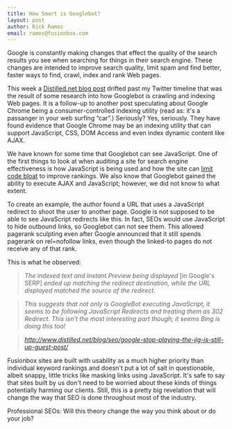 ```yaml
---
title: How Smart is Googlebot?
layout: post
author: Rick Ramos
email: ramos@fusionbox.com
---
```


Google is constantly making changes that effect the quality of the search results you see when searching for things in their search engine. These changes are intended to improve search quality, limit spam and find better, faster ways to find, crawl, index and rank Web pages.

This week a [Distilled.net blog post](http://www.distilled.net/blog/seo/google-stop-playing-the-jig-is-still-up-guest-post/) drifted past my Twitter timeline that was the result of some research into how Googlebot is crawling and indexing Web pages. It is a follow-up to another post speculating about Google Chrome being a consumer-controlled indexing utility (read as: it's a passanger in your web surfing “car”.) Seriously? Yes, seriously. They have found evidence that Google Chrome may be an indexing utility that can support JavaScript, CSS, DOM Access and even index dynamic content like AJAX.

We have known for some time that Googlebot can see JavaScript. One of the first things to look at when auditing a site for search engine effectiveness is how JavaScript is being used and how the site can [limit code bloat](http://www.fusionbox.com/blog/detail/googlebots-understand-javascript/) to improve rankings. We also know that Googlebot gained the ability to execute AJAX and JavaScript; however, we did not know to what extent.

To create an example, the author found a URL that uses a JavaScript redirect to shoot the user to another page. Google is not supposed to be able to see JavaScript redirects like this. In fact, SEOs would use JavaScript to hide outbound links, so Googlebot can not see them. This allowed pagerank sculpting even after Google announced that it still spends pagerank on rel=nofollow links, even though the linked-to pages do not receive any of that rank. 

This is what he observed:
>*The indexed text and Instant Preview being displayed* \[in Google's SERP\] *ended up matching the redirect destination, while the URL displayed matched the source of the redirect.*

>*This suggests that not only is GoogleBot executing JavaScript, it seems to be following JavaScript Redirects and treating them as 302 Redirect. This isn’t the most interesting part though; it seems Bing is doing this too!*

>*<http://www.distilled.net/blog/seo/google-stop-playing-the-jig-is-still-up-guest-post/>*

Fusionbox sites are built with usability as a much higher priority than individual keyword rankings and doesn't put a lot of salt in questionable, albeit snappy, little tricks like masking links using JavaScript. 
It's safe to say that sites built by us don't need to be worried about these kinds of things potentially harming our clients. Still, this is a pretty big revelation that will change the way that SEO is done throughout most of the industry.

Professional SEOs: Will this theory change the way you think about or do your job?
